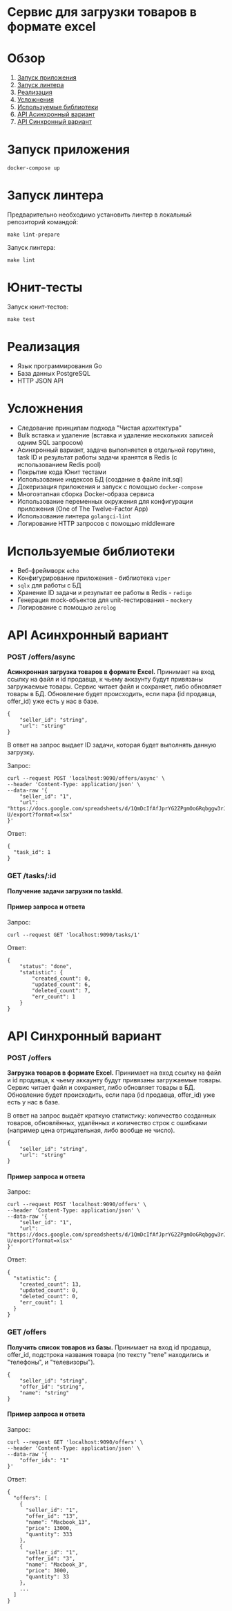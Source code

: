 # Сервис для загрузки товаров в формате excel

<!-- ToC start -->
# Обзор

1. [Запуск приложения](#Запуск-приложения)
1. [Запуск линтера](#Запуск-линтера)
1. [Реализация](#Реализация)
1. [Усложнения](#Реализация)
1. [Используемые библиотеки](#Используемые-библиотеки)
1. [API Асинхронный вариант](#API-Асинхронный-вариант)
1. [API Синхронный вариант](#API-Синхронный-вариант)
<!-- ToC end -->

# Запуск приложения
```
docker-compose up
``` 

# Запуск линтера
Предварительно необходимо установить линтер в локальный репозиторий командой:
```
make lint-prepare
```
Запуск линтера:
```
make lint
```

# Юнит-тесты
Запуск юнит-тестов:
```
make test
```

# Реализация
- Язык программирования Go
- База данных PostgreSQL
- HTTP JSON API
# Усложнения
- Следование принципам подхода "Чистая архитектура"
- Bulk вставка и удаление (вставка и удаление нескольких записей одним SQL запросом)
- Асинхронный вариант, задача выполняется в отдельной горутине, task ID и результат работы задачи хранятся в Redis (с использованием Redis pool)
- Покрытие кода Юнит тестами
- Использование индексов БД (создание в файле init.sql)
- Докеризация приложения и запуск с помощью `docker-compose`
- Многоэтапная сборка Docker-образа сервиса
- Использование переменных окружения для конфигурации приложения (One of The Twelve-Factor App)
- Использование линтера `golangci-lint`
- Логирование HTTP запросов с помощью middleware
# Используемые библиотеки
- Веб-фреймворк `echo`
- Конфигурирование приложения - библиотека `viper`
- `sqlx` для работы с БД
- Хранение ID задачи и результат ее работы в Redis - `redigo`
- Генерация mock-объектов для unit-тестирования - `mockery`
- Логирование с помощью `zerolog`

# API Асинхронный вариант
### POST /offers/async
**Асинхронная загрузка товаров в формате Excel.**
Принимает на вход ссылку на файл и id продавца, к чьему аккаунту будут привязаны загружаемые товары. Сервис читает файл и сохраняет, либо обновляет товары в БД. Обновление будет происходить, если пара (id продавца, offer_id) уже есть у нас в базе. 

```
{
    "seller_id": "string",
    "url": "string"
}
```
В ответ на запрос выдает ID задачи, которая будет выполнять данную загрузку.

Запрос:
```
curl --request POST 'localhost:9090/offers/async' \
--header 'Content-Type: application/json' \
--data-raw '{
    "seller_id": "1",
    "url": "https://docs.google.com/spreadsheets/d/1QmDcIfAfJprYG2ZPgmOoGRqbggw3rJ5b9yi3iW_oP-U/export?format=xlsx"
}'
```
Ответ:
```
{
  "task_id": 1
}
```

### GET /tasks/:id
**Получение задачи загрузки по taskId.**
#### Пример запроса и ответа
Запрос:
```
curl --request GET 'localhost:9090/tasks/1'
```
Ответ:
```
{
    "status": "done",
    "statistic": {
        "created_count": 0,
        "updated_count": 6,
        "deleted_count": 7,
        "err_count": 1
    }
}
```

# API Синхронный вариант
### POST /offers
**Загрузка товаров в формате Excel.**
Принимает на вход ссылку на файл и id продавца, к чьему аккаунту будут привязаны загружаемые товары. Сервис читает файл и сохраняет, либо обновляет товары в БД. Обновление будет происходить, если пара (id продавца, offer_id) уже есть у нас в базе. 

В ответ на запрос выдаёт краткую статистику: количество созданных товаров, обновлённых, удалённых и количество строк с ошибками (например цена отрицательная, либо вообще не число).
```
{
    "seller_id": "string",
    "url": "string"
}
```

#### Пример запроса и ответа
Запрос:
```
curl --request POST 'localhost:9090/offers' \
--header 'Content-Type: application/json' \
--data-raw '{
    "seller_id": "1",
    "url": "https://docs.google.com/spreadsheets/d/1QmDcIfAfJprYG2ZPgmOoGRqbggw3rJ5b9yi3iW_oP-U/export?format=xlsx"
}'
```
Ответ:
```
{
  "statistic": {
    "created_count": 13,
    "updated_count": 0,
    "deleted_count": 0,
    "err_count": 1
  }
}
```

### GET /offers
**Получить список товаров из базы.**
Принимает на вход id продавца, offer_id, подстрока названия товара (по тексту "теле" находились и "телефоны", и "телевизоры").
```
{
    "seller_id": "string",
    "offer_id": "string",
    "name": "string"
}
```
#### Пример запроса и ответа
Запрос:
```
curl --request GET 'localhost:9090/offers' \
--header 'Content-Type: application/json' \
--data-raw '{
    "offer_ids": "1"
}'
```
Ответ:
```
{
  "offers": [
    {
      "seller_id": "1",
      "offer_id": "13",
      "name": "Macbook_13",
      "price": 13000,
      "quantity": 333
    },
    {
      "seller_id": "1",
      "offer_id": "3",
      "name": "Macbook_3",
      "price": 3000,
      "quantity": 33
    },
    ...
  ]
}
```
